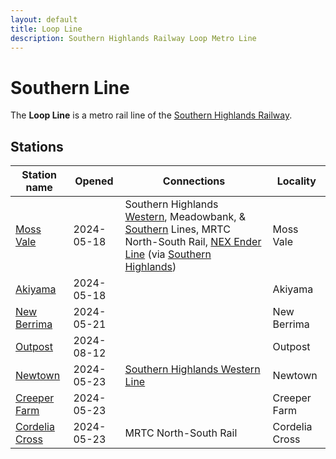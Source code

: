 ```yaml
---
layout: default
title: Loop Line
description: Southern Highlands Railway Loop Metro Line
---
```


# Southern Line

The **Loop Line** is a metro rail line of the [Southern Highlands Railway](/rail-networks/shr).

## Stations

Station name | Opened | Connections | Locality
---|---|---|---
[Moss Vale](/rail-stations/moss-vale) | 2024-05-18 | Southern Highlands [Western](/rail-lines/shr-western-line), Meadowbank, & [Southern](/rail-lines/shr-southern-line) Lines, MRTC North-South Rail, [NEX Ender Line](/rail-lines/nex-ender-line) (via [Southern Highlands](/rail-stations/southern-highlands)) | Moss Vale
[Akiyama](/rail-stations/akiyama) | 2024-05-18 | | Akiyama
[New Berrima](/rail-stations/new-berrima) | 2024-05-21 | | New Berrima
[Outpost](/rail-stations/outpost) | 2024-08-12 | | Outpost
[Newtown](/rail-stations/newtown) | 2024-05-23 | [Southern Highlands Western Line](/rail-lines/shr-western-line) | Newtown
[Creeper Farm](/rail-stations/merran-bay) | 2024-05-23 | | Creeper Farm
[Cordelia Cross](/rail-stations/slime-farm) | 2024-05-23 | MRTC North-South Rail | Cordelia Cross
